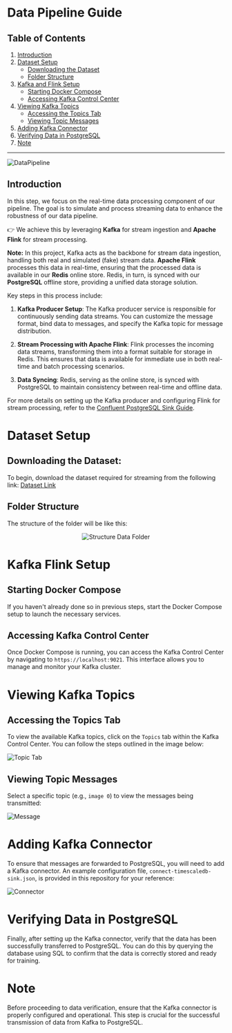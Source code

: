 # Data Pipeline Guide
## Table of Contents
1. [Introduction](#introduction)
2. [Dataset Setup](#dataset-setup)
   - [Downloading the Dataset](#downloading-the-dataset)
   - [Folder Structure](#folder-structure)
3. [Kafka and Flink Setup](#kafka-and-flink-setup)
   - [Starting Docker Compose](#starting-docker-compose)
   - [Accessing Kafka Control Center](#accessing-kafka-control-center)
4. [Viewing Kafka Topics](#viewing-kafka-topics)
   - [Accessing the Topics Tab](#accessing-the-topics-tab)
   - [Viewing Topic Messages](#viewing-topic-messages)
5. [Adding Kafka Connector](#adding-kafka-connector)
6. [Verifying Data in PostgreSQL](#verifying-data-in-postgresql)
7. [Note](#note)

---
![DataPipeline](images/data-pipeline.png)
## Introduction
In this step, we focus on the real-time data processing component of our pipeline. The goal is to simulate and process streaming data to enhance the robustness of our data pipeline. 

👉 We achieve this by leveraging **Kafka** for stream ingestion and **Apache Flink** for stream processing.

**Note:** In this project, Kafka acts as the backbone for stream data ingestion, handling both real and simulated (fake) stream data. **Apache Flink** processes this data in real-time, ensuring that the processed data is available in our **Redis** online store. Redis, in turn, is synced with our **PostgreSQL** offline store, providing a unified data storage solution.

Key steps in this process include:

1. **Kafka Producer Setup**: The Kafka producer service is responsible for continuously sending data streams. You can customize the message format, bind data to messages, and specify the Kafka topic for message distribution.

2. **Stream Processing with Apache Flink**: Flink processes the incoming data streams, transforming them into a format suitable for storage in Redis. This ensures that data is available for immediate use in both real-time and batch processing scenarios.

3. **Data Syncing**: Redis, serving as the online store, is synced with PostgreSQL to maintain consistency between real-time and offline data.

For more details on setting up the Kafka producer and configuring Flink for stream processing, refer to the [Confluent PostgreSQL Sink Guide](https://docs.confluent.io/cloud/current/connectors/cc-postgresql-sink.html#step-6-check-the-results-in-postgresql).


# Dataset Setup

## Downloading the Dataset:
To begin, download the dataset required for streaming from the following link: [Dataset Link](https://drive.google.com/drive/folders/12ncEAoWT_kwuPT8YRdFysqgS54XJwre7?usp=drive_link)

## Folder Structure
The structure of the folder will be like this:

<div align="center">
  <img src="https://github.com/HungNguyenDev1511/Car-detection-serving-model/blob/refactor/images/structure_data.png" alt="Structure Data Folder">
</div>

# Kafka Flink Setup

## Starting Docker Compose
If you haven't already done so in previous steps, start the Docker Compose setup to launch the necessary services.

## Accessing Kafka Control Center
Once Docker Compose is running, you can access the Kafka Control Center by navigating to `https://localhost:9021`. This interface allows you to manage and monitor your Kafka cluster.

# Viewing Kafka Topics

## Accessing the Topics Tab
To view the available Kafka topics, click on the `Topics` tab within the Kafka Control Center. You can follow the steps outlined in the image below:

![Topic Tab](https://github.com/HungNguyenDev1511/Car-detection-serving-model/blob/refactor/images/topic_tab.png)

## Viewing Topic Messages
Select a specific topic (e.g., `image 0`) to view the messages being transmitted:

![Message](https://github.com/HungNguyenDev1511/Car-detection-serving-model/blob/refactor/images/messenger.png)

# Adding Kafka Connector
To ensure that messages are forwarded to PostgreSQL, you will need to add a Kafka connector. An example configuration file, `connect-timescaledb-sink.json`, is provided in this repository for your reference:

![Connector](https://github.com/HungNguyenDev1511/Car-detection-serving-model/blob/refactor/images/connector.png)

# Verifying Data in PostgreSQL
Finally, after setting up the Kafka connector, verify that the data has been successfully transferred to PostgreSQL. You can do this by querying the database using SQL to confirm that the data is correctly stored and ready for training.

# Note
Before proceeding to data verification, ensure that the Kafka connector is properly configured and operational. This step is crucial for the successful transmission of data from Kafka to PostgreSQL.
